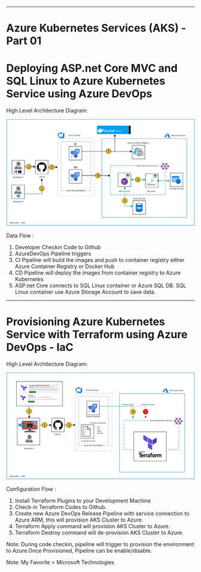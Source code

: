 ----------------------------------------------------------
#  Azure Kubernetes Services (AKS) - Part 01 
#  Deploying ASP.net Core MVC and SQL Linux to Azure Kubernetes Service using Azure DevOps

High Level Architecture Diagram:

![Image description](https://github.com/GBuenaflor/01azure-asp.netcore-mvc-sql-aks/blob/master/GB-AzureDevOps-AKS.png)

Data Flow :

1. Developer Checkin Code to Github
2. AzureDevOps Pipeline triggers
3. CI Pipeline will build the images and push to container registry either Azure Container Registry or Docker Hub
4. CD Pipeline will deploy the images from container registry to Azure Kubernetes
5. ASP.net Core connects to SQL Linux container  or Azure SQL DB. SQL Linux container use Azure Storage Account to save data.
        
----------------------------------------------------------
# Provisioning Azure Kubernetes Service with Terraform using Azure DevOps - IaC

High Level Architecture Diagram: 

![Image description](https://github.com/GBuenaflor/01azure-asp.netcore-mvc-sql-aks/blob/master/GB-AzureDevOps-AKS-IaC.png)

Configuration Flow :

1. Install Terraform Plugins to your Development Machine
2. Check-in Terraform Codes to Github.
3. Create new Azure DevOps Release Pipeline with service connection to Azure ARM, this will provision AKS Cluster to Azure.
4. Terraform Apply command will provision AKS Cluster to Azure.
5. Terraform Destroy command will de-provision AKS Cluster to Azure.  

Note: During code checkin, pipeline will trigger to provision the environment to Azure.Once Provisioned, Pipeline can be enable/disable.


Note: My Favorite > Microsoft Technologies
